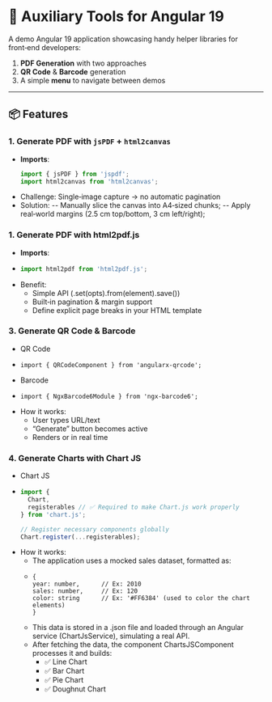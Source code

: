 # 🚀 Auxiliary Tools for Angular 19

A demo Angular 19 application showcasing handy helper libraries for front‑end developers:

1. **PDF Generation** with two approaches  
2. **QR Code** & **Barcode** generation  
3. A simple **menu** to navigate between demos  

---

## 📦 Features

### 1. Generate PDF with `jsPDF` + `html2canvas`
- **Imports**:
  ```ts
  import { jsPDF } from 'jspdf';
  import html2canvas from 'html2canvas';
  ```
- Challenge: Single‑image capture → no automatic pagination
- Solution:
-- Manually slice the canvas into A4‑sized chunks;
-- Apply real‑world margins (2.5 cm top/bottom, 3 cm left/right);

### 1. Generate PDF with html2pdf.js
- **Imports**:
- ```ts
  import html2pdf from 'html2pdf.js';
  ```
- Benefit:
   - Simple API (.set(opts).from(element).save())
   - Built‑in pagination & margin support
   - Define explicit page breaks in your HTML template
 
### 3. Generate QR Code & Barcode
- QR Code
- ```
  import { QRCodeComponent } from 'angularx-qrcode';
  ```
- Barcode
- ```
  import { NgxBarcode6Module } from 'ngx-barcode6';
  ```
- How it works:
  - User types URL/text
  - “Generate” button becomes active
  - Renders <qrcode> or <ngx-barcode> in real time
### 4. Generate Charts with Chart JS
- Chart JS
- ```ts
  import {
    Chart,
    registerables // ✅ Required to make Chart.js work properly
  } from 'chart.js';

  // Register necessary components globally
  Chart.register(...registerables);
  ```
- How it works:
  - The application uses a mocked sales dataset, formatted as:
  - ```
    {
    year: number,      // Ex: 2010
    sales: number,     // Ex: 120
    color: string      // Ex: '#FF6384' (used to color the chart elements)
    }
    ```
  - This data is stored in a .json file and loaded through an Angular service (ChartJsService), simulating a real API.
  - After fetching the data, the component ChartsJSComponent processes it and builds:
    - ✅ Line Chart
    - ✅ Bar Chart
    - ✅ Pie Chart
    - ✅ Doughnut Chart

